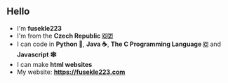 ## Hello
- I'm **fusekle223**
- I'm from the **Czech Republic 🇨🇿**
- I can code in **Python 🐍**, **Java ☕**, **The C Programming Language 🇨** and **Javascript 🕸️**
- I can make **html websites**
- My website: **https://fusekle223.com**
